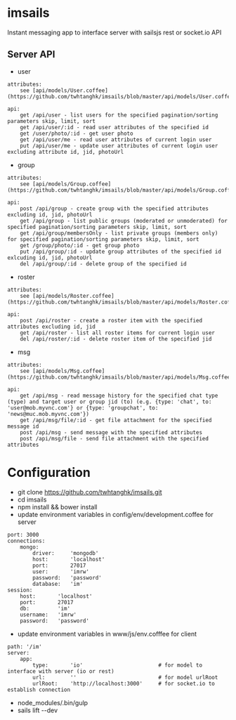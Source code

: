 # imsails

Instant messaging app to interface server with sailsjs rest or socket.io API


Server API
---------------------------------------------------------
*   user

```
attributes:
	see [api/models/User.coffee](https://github.com/twhtanghk/imsails/blob/master/api/models/User.coffee)
		
api:
	get /api/user - list users for the specified pagination/sorting parameters skip, limit, sort
    get /api/user/:id - read user attributes of the specified id
    get /user/photo/:id - get user photo 
    get /api/user/me - read user attributes of current login user
    put /api/user/me - update user attributes of current login user excluding attribute id, jid, photoUrl 
```

*   group

```
attributes:
	see [api/models/Group.coffee](https://github.com/twhtanghk/imsails/blob/master/api/models/Group.coffee)
	
api:
	post /api/group - create group with the specified attributes excluding id, jid, photoUrl
    get /api/group - list public groups (moderated or unmoderated) for specified pagination/sorting parameters skip, limit, sort
    get /api/group/membersOnly - list private groups (members only) for specified pagination/sorting parameters skip, limit, sort
    get /group/photo/:id - get group photo
    put /api/group/:id - update group attributes of the specified id exlcuding id, jid, photoUrl
    del /api/group/:id - delete group of the specified id
```

*   roster
   
``` 
attributes:
	see [api/models/Roster.coffee](https://github.com/twhtanghk/imsails/blob/master/api/models/Roster.coffee)
	
api:
    post /api/roster - create a roster item with the specified attributes excluding id, jid
    get /api/roster - list all roster items for current login user
    del /api/roster/:id - delete roster item of the specified jid
```

*   msg

```
attributes:
	see [api/models/Msg.coffee](https://github.com/twhtanghk/imsails/blob/master/api/models/Msg.coffee)

api:
    get /api/msg - read message history for the specified chat type (type) and target user or group jid (to) (e.g. {type: 'chat', to: 'user@mob.myvnc.com'} or {type: 'groupchat', to: 'news@muc.mob.myvnc.com'})
    get /api/msg/file/:id - get file attachment for the specified message id
    post /api/msg - send message with the specified attributes
    post /api/msg/file - send file attachment with the specified attributes
```

Configuration
=============

*   git clone https://github.com/twhtanghk/imsails.git
*   cd imsails
*   npm install && bower install
*   update environment variables in config/env/development.coffee for server
```
port: 3000
connections:
	mongo:
		driver:		'mongodb'
		host:		'localhost'
		port:		27017
		user:		'imrw'
		password:	'password'
		database:	'im'
session:
	host: 		'localhost'
	port: 		27017
	db:			'im'
	username:	'imrw'
	password:	'password'
```

*	update environment variables in www/js/env.cofffee for client
```
path: '/im'		
server:
	app:
		type:		'io'						# for model to interface with server (io or rest)
		url:		''							# for model urlRoot
		urlRoot:	'http://localhost:3000'		# for socket.io to establish connection
```

*	node_modules/.bin/gulp
*	sails lift --dev